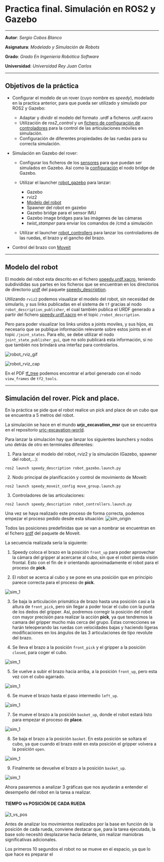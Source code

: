 # Practica final. Simulación en ROS2 y Gazebo
***
**Autor**: *Sergio Cobos Blanco*

**Asignatura**: *Modelado y Simulación de Robots*

**Grado**: *Grado En Ingenieria Robótica Software*

**Universidad**: *Universidad Rey Juan Carlos*
***

## Objetivos de la práctica
- Configurar el modelo de un rover (cuyo nombre es *speedy*), modelado en la practica anterior, para que pueda ser utilizado y simulado por ROS2 y Gazebo:
    * Adaptar y dividir el modelo del formato .urdf a ficheros .urdf.xacro
    * Utilización de *ros2_control* y un [fichero de configuración de controladores](speedy_description/config/speedy_controllers.yaml) para la control de las articulaciones móviles en simulación.
    * Configuración de diferentes propiedades de las ruedas para su correcta simulación.

- Simulación en Gazebo del rover:
    * Configurar los ficheros de los [sensores](speedy_description/urdf/sensors) para que puedan ser simulados en Gazebo. Así como la [configuración](speedy_description/config/speedy_bridge.yaml) el nodo bridge de Gazebo.

    * Utilizar el launcher [robot_gazebo](speedy_description/launch/robot_controllers.launch.py) para lanzar:
        - Gazebo
        - rviz2
        - [Modelo del robot](speedy_moveit_config/config/rsp.launch.py)
        - Spawner del robot en gazebo
        - Gazebo bridge para el sensor IMU
        - Gazebo image bridges para las imágenes de las cámaras
        - *twist_stamper* para enviar los comandos de /cmd a simulación

    * Utilizar el launcher [robot_controllers](speedy_description/launch/robot_controllers.launch.py) para lanzar los controladores de las ruedas, el brazo y el gancho del brazo.

- Control del brazo con [Moveit](https://moveit.picknik.ai/main/index.html)

***

## Modelo del robot
El modelo del robot esta descrito en el fichero [speedy.urdf.xacro](speedy_descritpion/robots/speedy.urdf.xacro), teniendo subdivididas sus partes en los ficheros que se encuentran en los directorios de directorio [urdf](speedy_description/urdf) del paquete [speedy_description](speedy_description).

Utilizando `rviz2` podemos visualizar el modelo del robot, sin necesidad de simularlo, y sus links publicadas en el sistema de `tf` gracias al nodo `robot_description_publisher`, el cual también publica el URDF generado a partir del fichero [speedy.urdf.xacro](speedy_descritpion/robots/speedy.urdf.xacro) en el topic `/robot_description`.

Pero para poder visualizar los links unidos a joints moviles, y sus  hijos, es necesario que se publique información relevante sobre estos joints en el topic `/joint_states`. Para ello, se debe utilizar el nodo `joint_state_publisher_gui`, que no solo publicará esta información, si no que también nos brindará una interfaz para controlarlos.

![robot_rviz_gif](media/rviz_robot_joints.gif)

![robot_rviz_cap](media/rviz_robot_joints_cap.png)

En el PDF [tf_tree](media/tf_tree.pdf) podemos encontrar el arbol generado con el nodo `view_frames` de `tf2_tools`.

***

## Simulación del rover. Pick and place.
En la práctica se pide que el robot realice un pick and place de un cubo que se encuentra a 5 metros del robot.

La simulación se hace en el mundo **urjc_excavation_msr** que se encuentra en el repositorio [urjc-excavation-world](https://github.com/juanscelyg/urjc-excavation-world).

Para lanzar la simulación hay que lanzar los siguientes launchers y nodos uno detrás de otro en terminales diferentes:
1. Para lanzar el modelo del robot, rviz2 y la simulación (Gazebo, spawner del robot,...):
```
ros2 launch speedy_description robot_gazebo.launch.py
```
2. Nodo principal de planificación y control de movimiento de Moveit:
```
ros2 launch speedy_moveit_config move_group.launch.py
```
3. Controladores de las articulaciones:
```
ros2 launch speedy_description robot_controllers.launch.py
```

Una vez se haya realizado este proceso de forma correcta, podemos empezar el proceso pedido desde esta situación:
![sim_origin](media/simulation/img_1.png)

Todos las posiciones predefinidas que se van a nombrar se encuentran en el fichero [srdf](speedy_moveit_config/config/speedy.srdf) del paquete de Moveit.

La secuencia realizada sería la siguiente:
1. Speedy coloca el brazo en la posición `front_up` para poder aprovechar la cámara del gripper al acercarse al cubo, sin que el robot pierda visión frontal. Esto con el fin de ir orientando aproximadamente el robot para el proceso de **pick**.

2. El robot se acerca al cubo y se pone en una posición que en principio parece correcta para el proceso de **pick**.

![sim_1](media/simulation/img_2.png)

3. Se baja la articulación prismática de brazo hasta una posición casi a la altura de `front_pick`, pero sin llegar a poder tocar el cubo con la punta de los dedos del gripper. Así, podremos corregir la posición del robot con mayor precisión para realizar la acción **pick**, ya que tendremos la camara del gripper mucho más cerca del grupo. Estas correcciones se harán teleoperando las ruedas con velocidades bajas y haciendo ligeras modificaciones en los ángulos de las 3 articulaciones de tipo revolute del brazo.

4. Se lleva el brazo a la posición `front_pick` y el gripper a la posición `closed`, para coger el cubo.

![sim_1](media/simulation/img_3.png)

5. Se vuelve a subir el brazo hacia arriba, a la posición `front_up`, pero esta vez con el cubo agarrado.

![sim_1](media/simulation/img_4.png)

6. Se mueve el brazo hasta el paso intermedio `left_up`.

![sim_1](media/simulation/img_5.png)

7. Se mueve el brazo a la posición `basket_up`, donde el robot estará listo para empezar el proceso de **place**.

![sim_1](media/simulation/img_6.png)

8. Se baja el brazo a la posición `basket`. En esta posición se soltara el cubo, ya que cuando el brazo esté en esta posición el gripper volvera a la posición `open`.

![sim_1](media/simulation/img_7.png)

9. Finalmente se devuelve el brazo a la posición `basket_up`.

![sim_1](media/simulation/img_8.png)

Ahora pasaremos a analizar 3 gráficas que nos ayudarán a entender el desempeño del robot en la tarea a realizar.

#### TIEMPO vs POSICIÓN DE CADA RUEDA

![t_vs_pos](plots/tiempo_vs_posicion_ruedas.png)

Antes de analizar los movimientos realizados por la base en función de la posición de cada rueda, conviene destacar que, para la tarea ejecutada, la base solo necesitó desplazarse hacia delante, sin realizar maniobras significativas adicionales.

Los primeros 10 segundos el robot no se mueve en el espacio, ya que lo que hace es preparar el 
